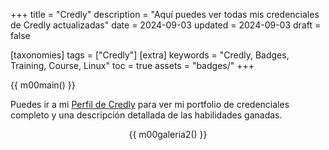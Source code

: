 +++
title = "Credly"
description = "Aquí puedes ver todas mis credenciales de Credly actualizadas"
date = 2024-09-03
updated = 2024-09-03
draft = false

[taxonomies]
tags = ["Credly"]
[extra]
keywords = "Credly, Badges, Training, Course, Linux"
toc = true
assets = "badges/"
+++

{{ m00main() }}

Puedes ir a mi [Perfil de Credly](https://www.credly.com/users/luis-ricardo-martinez-diaz) para ver mi portfolio de credenciales completo y una descripción detallada de las habilidades ganadas.

<div style="text-align: center;">

{{ m00galeria2() }}

